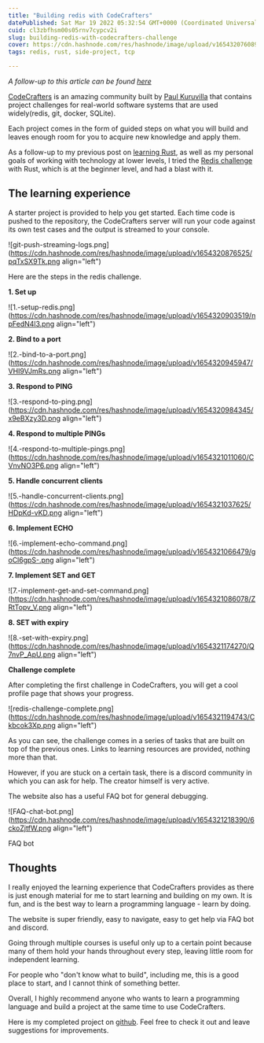 ```yaml
---
title: "Building redis with CodeCrafters"
datePublished: Sat Mar 19 2022 05:32:54 GMT+0000 (Coordinated Universal Time)
cuid: cl3zbfhsm00s05rnv7cypcv2i
slug: building-redis-with-codecrafters-challenge
cover: https://cdn.hashnode.com/res/hashnode/image/upload/v1654320760899/-kfkhgjFM.jpeg
tags: redis, rust, side-project, tcp

---
```


_A follow-up to this article can be found [here](https://yaphc.com/implementing-redis-serialisation-protocol)_

[CodeCrafters](https://codecrafters.io/) is an amazing community built by [Paul Kuruvilla](https://twitter.com/rohitpaulk) that contains project challenges for real-world software systems that are used widely(redis, git, docker, SQLite).

Each project comes in the form of guided steps on what you will build and leaves enough room for you to acquire new knowledge and apply them.

As a follow-up to my previous post on [learning Rust](https://www.yaphc.com/learning-a-system-programming-language-rust), as well as my personal goals of working with technology at lower levels, I tried the [Redis challenge](https://app.codecrafters.io/courses/redis/overview) with Rust, which is at the beginner level, and had a blast with it.

## The learning experience

A starter project is provided to help you get started. Each time code is pushed to the repository, the CodeCrafters server will run your code against its own test cases and the output is streamed to your console.


![git-push-streaming-logs.png](https://cdn.hashnode.com/res/hashnode/image/upload/v1654320876525/pqTxSX9Tk.png align="left")

Here are the steps in the redis challenge.

**1. Set up**


![1.-setup-redis.png](https://cdn.hashnode.com/res/hashnode/image/upload/v1654320903519/npFedN4l3.png align="left")

**2. Bind to a port**


![2.-bind-to-a-port.png](https://cdn.hashnode.com/res/hashnode/image/upload/v1654320945947/VHI9VJmRs.png align="left")

**3. Respond to PING**

![3.-respond-to-ping.png](https://cdn.hashnode.com/res/hashnode/image/upload/v1654320984345/x9eBXzy3D.png align="left")

**4. Respond to multiple PINGs**

![4.-respond-to-multiple-pings.png](https://cdn.hashnode.com/res/hashnode/image/upload/v1654321011060/CVnvNO3P6.png align="left")

**5. Handle concurrent clients**

![5.-handle-concurrent-clients.png](https://cdn.hashnode.com/res/hashnode/image/upload/v1654321037625/HDpKd-vKD.png align="left")

**6. Implement ECHO**

![6.-implement-echo-command.png](https://cdn.hashnode.com/res/hashnode/image/upload/v1654321066479/goCl6gpS-.png align="left")

**7. Implement SET and GET**

![7.-implement-get-and-set-command.png](https://cdn.hashnode.com/res/hashnode/image/upload/v1654321086078/ZRtTopv_V.png align="left")

**8. SET with expiry**


![8.-set-with-expiry.png](https://cdn.hashnode.com/res/hashnode/image/upload/v1654321174270/Q7nvP_ApU.png align="left")

**Challenge complete**

After completing the first challenge in CodeCrafters, you will get a cool profile page that shows your progress.

![redis-challenge-complete.png](https://cdn.hashnode.com/res/hashnode/image/upload/v1654321194743/Ckbcok3Xp.png align="left")

As you can see, the challenge comes in a series of tasks that are built on top of the previous ones. Links to learning resources are provided, nothing more than that.

However, if you are stuck on a certain task, there is a discord community in which you can ask for help. The creator himself is very active.

The website also has a useful FAQ bot for general debugging.


![FAQ-chat-bot.png](https://cdn.hashnode.com/res/hashnode/image/upload/v1654321218390/6ckoZjtfW.png align="left")

FAQ bot

## Thoughts

I really enjoyed the learning experience that CodeCrafters provides as there is just enough material for me to start learning and building on my own. It is fun, and is the best way to learn a programming language - learn by doing.

The website is super friendly, easy to navigate, easy to get help via FAQ bot and discord.

Going through multiple courses is useful only up to a certain point because many of them hold your hands throughout every step, leaving little room for independent learning.

For people who "don't know what to build", including me, this is a good place to start, and I cannot think of something better.

Overall, I highly recommend anyone who wants to learn a programming language and build a project at the same time to use CodeCrafters.

Here is my completed project on [github](https://github.com/hanchiang/codecrafters-redis-rust). Feel free to check it out and leave suggestions for improvements.